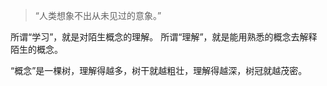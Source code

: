 > “人类想象不出从未见过的意象。”

所谓“学习”，就是对陌生概念的理解。
所谓“理解”，就是能用熟悉的概念去解释陌生的概念。

“概念”是一棵树，理解得越多，树干就越粗壮，理解得越深，树冠就越茂密。
